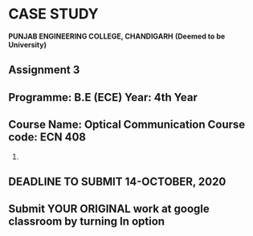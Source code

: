 # CASE STUDY 
**PUNJAB ENGINEERING COLLEGE, CHANDIGARH**
       **(Deemed to be University)**

## Assignment 3
 
## Programme: B.E (ECE)                                                                  Year: 4th Year
## Course Name: Optical Communication                                                  Course code: ECN 408

1.  

     
     
     
     
## DEADLINE TO SUBMIT 14-OCTOBER, 2020
## Submit YOUR ORIGINAL work at google classroom by turning In option
